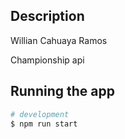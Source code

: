 ## Description

Willian Cahuaya Ramos

Championship api

## Running the app

```bash
# development
$ npm run start

```
